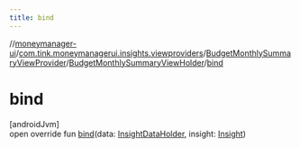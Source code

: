 ```yaml
---
title: bind
---
```

//[moneymanager-ui](../../../../index.html)/[com.tink.moneymanagerui.insights.viewproviders](../../index.html)/[BudgetMonthlySummaryViewProvider](../index.html)/[BudgetMonthlySummaryViewHolder](index.html)/[bind](bind.html)



# bind



[androidJvm]\
open override fun [bind](bind.html)(data: [InsightDataHolder](../../-insight-data-holder/index.html), insight: [Insight](../../../com.tink.model.insights/-insight/index.html))




